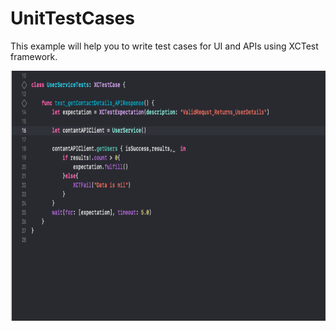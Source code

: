 # UnitTestCases


This example will help you to write test cases for UI and APIs using XCTest framework.

<img src="APITestExample.png" width="600" height="400">
